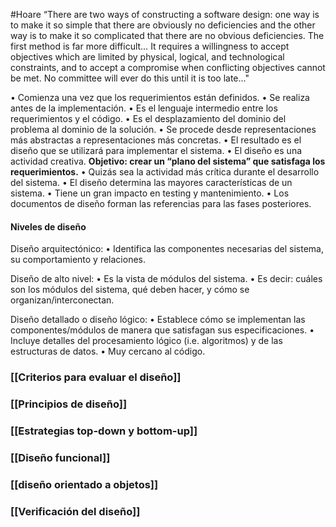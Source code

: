 #Hoare 
“There are two ways of constructing a software design: one way is to make it so simple that there are obviously no deficiencies and the other way is to make it so complicated that there are no obvious deficiencies. The first method is far more difficult… It requires a willingness to accept objectives which are limited by physical, logical, and technological constraints, and to accept a compromise when conflicting objectives cannot be met. No committee will ever do this until it is too late..."

• Comienza una vez que los requerimientos están definidos.
• Se realiza antes de la implementación.
• Es el lenguaje intermedio entre los requerimientos y el código.
• Es el desplazamiento del dominio del problema al dominio de la solución.
• Se procede desde representaciones más abstractas a representaciones más concretas.
• El resultado es el diseño que se utilizará para implementar el sistema.
• El diseño es una actividad creativa.
**Objetivo: 
crear un “plano del sistema” que satisfaga los requerimientos.**
• Quizás sea la actividad más crítica durante el desarrollo del sistema.
• El diseño determina las mayores características de un sistema.
• Tiene un gran impacto en testing y mantenimiento.
• Los documentos de diseño forman las referencias para las fases posteriores.

#### Niveles de diseño
Diseño arquitectónico:
	• Identifica las componentes necesarias del sistema, su comportamiento y relaciones.

Diseño de alto nivel:
	• Es la vista de módulos del sistema.
	• Es decir: cuáles son los módulos del sistema, qué deben hacer, y cómo se organizan/interconectan.

Diseño detallado o diseño lógico:
	• Establece cómo se implementan las componentes/módulos de manera que satisfagan sus especificaciones.
	• Incluye detalles del procesamiento lógico (i.e. algoritmos) y de las estructuras de datos.
	• Muy cercano al código.
### [[Criterios para evaluar el diseño]]
### [[Principios de diseño]]
### [[Estrategias top-down y bottom-up]]
### [[Diseño funcional]]
### [[diseño orientado a objetos]]
### [[Verificación del diseño]]
